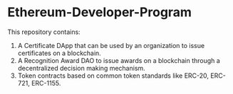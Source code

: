 # Ethereum-Developer-Program
This repository contains:
1) A Certificate DApp that can be used by an organization to issue certificates on a blockchain.
2) A Recognition Award DAO to issue awards on a blockchain through a decentralized decision making mechanism.
3) Token contracts based on common token standards like ERC-20, ERC-721, ERC-1155.
